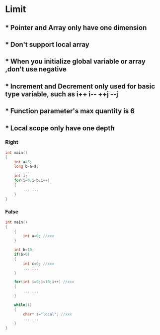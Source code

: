 # Limit

## * Pointer and Array only have one dimension

## * Don't support local array

## * When you initialize global variable or array ,don't use negative

## * Increment and Decrement only used for basic type variable, such as i++ i-- ++j --j

## * Function parameter's max quantity is 6

## * Local scope only have one depth

### Right

```c
int main()
{
    int a=5;
    long b=a+a;
    ... ...
    int i;
    for(i=0;i<b;i++)
    {
        ... ...
    }
}
```

### False

```c
int main()
{
    {
        int a=0; //xxx
    }

    int b=10;
    if(b>0)
    {
        int c=0; //xxx
        ... ...
    }

    for(int i=0;i<10;i++) //xxx
    {
        ... ...
    }

    while(1)
    {
        char* s="local"; //xxx
        ... ...
    }
}
```

